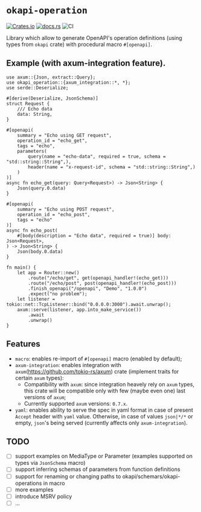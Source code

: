 # `okapi-operation`

[![Crates.io](https://img.shields.io/crates/v/okapi-operation)](https://crates.io/crates/okapi-operation)
[![docs.rs](https://img.shields.io/docsrs/okapi-operation/latest)](https://docs.rs/okapi-operation/latest)
![CI](https://github.com/Flowneee/okapi-operation/actions/workflows/ci.yml/badge.svg)

Library which allow to generate OpenAPI's operation definitions (using types from `okapi` crate) with procedural
macro `#[openapi]`.

## Example (with axum-integration feature).

```rust,no_run
use axum::{Json, extract::Query};
use okapi_operation::{axum_integration::*, *};
use serde::Deserialize;

#[derive(Deserialize, JsonSchema)]
struct Request {
    /// Echo data
    data: String,
}

#[openapi(
    summary = "Echo using GET request",
    operation_id = "echo_get",
    tags = "echo",
    parameters(
        query(name = "echo-data", required = true, schema = "std::string::String",),
        header(name = "x-request-id", schema = "std::string::String",)
    )
)]
async fn echo_get(query: Query<Request>) -> Json<String> {
    Json(query.0.data)
}

#[openapi(
    summary = "Echo using POST request",
    operation_id = "echo_post",
    tags = "echo"
)]
async fn echo_post(
    #[body(description = "Echo data", required = true)] body: Json<Request>,
) -> Json<String> {
    Json(body.0.data)
}

fn main() {
    let app = Router::new()
        .route("/echo/get", get(openapi_handler!(echo_get)))
        .route("/echo/post", post(openapi_handler!(echo_post)))
        .finish_openapi("/openapi", "Demo", "1.0.0")
        .expect("no problem");
    let listener = tokio::net::TcpListener::bind("0.0.0.0:3000").await.unwrap();
    axum::serve(listener, app.into_make_service())
        .await
        .unwrap()
}
```

## Features

- `macro`: enables re-import of `#[openapi]` macro (enabled by default);
- `axum-integration`: enables integration with `axum`(https://github.com/tokio-rs/axum) crate (implement traits for
  certain `axum` types):
  - Compatibility with `axum`: since integration heavely rely on `axum` types, this crate will be compatible only with
    few (maybe even one) last versions of `axum`;
  - Currently supported `axum` versions: `0.7.x`.
- `yaml`: enables ability to serve the spec in yaml format in case of present `Accept` header with `yaml` value.
  Otherwise, in case of values `json|*/*` or empty, `json`'s being served (currently affects only `axum-integration`).

## TODO

- [ ] support examples on MediaType or Parameter (examples supported on types via `JsonSchema` macro)
- [ ] support inferring schemas of parameters from function definitions
- [ ] support for renaming or changing paths to okapi/schemars/okapi-operations in macro
- [ ] more examples
- [ ] introduce MSRV policy
- [ ] ...
